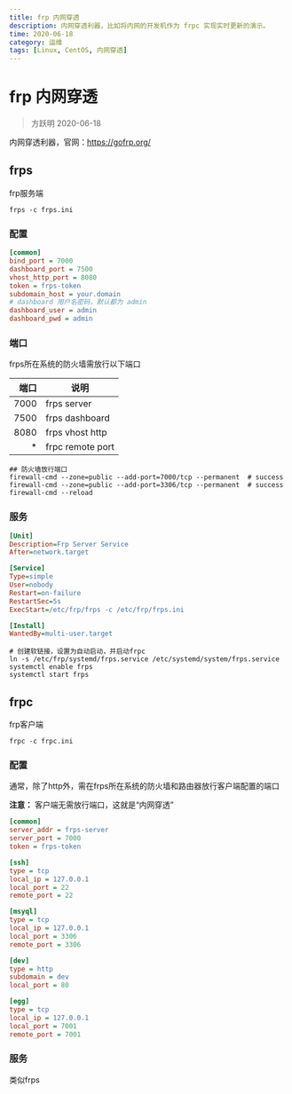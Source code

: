 ```yaml
---
title: frp 内网穿透
description: 内网穿透利器，比如将内网的开发机作为 frpc 实现实时更新的演示。
time: 2020-06-18
category: 运维
tags: [Linux, CentOS, 内网穿透]
---
```


# frp 内网穿透

> 方跃明 2020-06-18

内网穿透利器，官网：<https://gofrp.org/>

## frps

frp服务端

```shell
frps -c frps.ini
```

### 配置

```ini
[common]
bind_port = 7000
dashboard_port = 7500
vhost_http_port = 8080
token = frps-token
subdomain_host = your.domain
# dashboard 用户名密码，默认都为 admin
dashboard_user = admin
dashboard_pwd = admin
```

### 端口

frps所在系统的防火墙需放行以下端口

| 端口 |       说明       |
| ---: | ---------------- |
| 7000 | frps server      |
| 7500 | frps dashboard   |
| 8080 | frps vhost http  |
|    * | frpc remote port |

```shell
## 防火墙放行端口
firewall-cmd --zone=public --add-port=7000/tcp --permanent  # success
firewall-cmd --zone=public --add-port=3306/tcp --permanent  # success
firewall-cmd --reload
```


### 服务

```ini
[Unit]
Description=Frp Server Service
After=network.target

[Service]
Type=simple
User=nobody
Restart=on-failure
RestartSec=5s
ExecStart=/etc/frp/frps -c /etc/frp/frps.ini

[Install]
WantedBy=multi-user.target
```

```shell
# 创建软链接，设置为自动启动，并启动frpc
ln -s /etc/frp/systemd/frps.service /etc/systemd/system/frps.service
systemctl enable frps
systemctl start frps
```

## frpc

frp客户端

```shell
frpc -c frpc.ini
```

### 配置

通常，除了http外，需在frps所在系统的防火墙和路由器放行客户端配置的端口

**注意：** 客户端无需放行端口，这就是“内网穿透”

```ini
[common]
server_addr = frps-server
server_port = 7000
token = frps-token

[ssh]
type = tcp
local_ip = 127.0.0.1
local_port = 22
remote_port = 22

[msyql]
type = tcp
local_ip = 127.0.0.1
local_port = 3306
remote_port = 3306

[dev]
type = http
subdomain = dev
local_port = 80

[egg]
type = tcp
local_ip = 127.0.0.1
local_port = 7001
remote_port = 7001
```

### 服务

类似frps